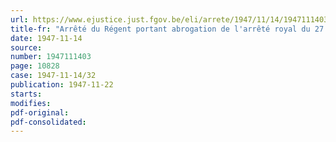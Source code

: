 ```yaml
---
url: https://www.ejustice.just.fgov.be/eli/arrete/1947/11/14/1947111403/justel
title-fr: "Arrêté du Régent portant abrogation de l'arrêté royal du 27 avril 1929 instituant la Commission consultative des Expositions et des Foires à l'Etranger"
date: 1947-11-14
source:
number: 1947111403
page: 10828
case: 1947-11-14/32
publication: 1947-11-22
starts:
modifies:
pdf-original:
pdf-consolidated:
---
```


